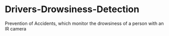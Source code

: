 # Drivers-Drowsiness-Detection
Prevention of Accidents, which monitor the drowsiness of a person with an IR camera
